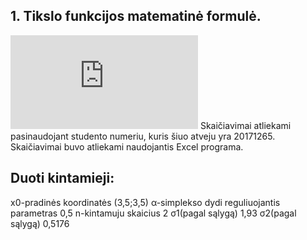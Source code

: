 ## 1. Tikslo funkcijos matematinė formulė. 
![matematiniomodelioformule](http://latex.codecogs.com/gif.latex?%5Cint%20%28x_%7B1%7D%2Cx_%7B2%7D%29%3D100%28x_%7B2%7D-x_%7B1%7D%5E%7B2%7D%29%5E%7B2%7D&plus;%281-x_%7B1%7D%29%5E%7B2%7D)
Skaičiavimai atliekami pasinaudojant studento numeriu, kuris šiuo atveju yra 20171265.
Skaičiavimai buvo atliekami naudojantis Excel programa.
## Duoti kintamieji:
x0-pradinės koordinatės (3,5;3,5)
α-simplekso dydi reguliuojantis parametras 0,5
n-kintamuju skaicius 2
σ1(pagal sąlygą) 1,93
σ2(pagal sąlygą) 0,5176



 
 


